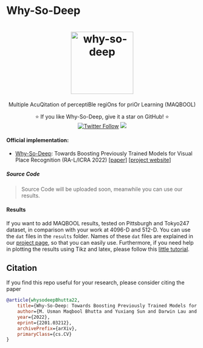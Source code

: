 # Why-So-Deep

<h1 align="center">
  <a href="https://usmanmaqbool.github.io/why-so-deep"><img src="https://usmanmaqbool.github.io/assets/images/maqbool/maqbool.png" alt="why-so-deep" style="height: 164px;"></a>
  
</h1>
<p align="center">Multiple AcuQitation of perceptiBle regiOns for priOr Learning (MAQBOOL)</p>
<p align="center">
  ⭐️ If you like Why-So-Deep, give it a star on GitHub! ⭐️
  <br>
  <a href="https://twitter.com/MUsmanMBhutta"><img src="https://img.shields.io/twitter/follow/MUsmanMBhutta.svg?style=social" alt="Twitter Follow" /></a>
  <a href="#license"><img src="https://img.shields.io/github/license/sourcerer-io/hall-of-fame.svg?colorB=ff0000"></a>
</p>

#### Official implementation:
* [Why-So-Deep](https://usmanmaqbool.github.io/why-so-deep): Towards Boosting Previously Trained Models for Visual Place Recognition (RA-L/ICRA 2022) [[paper]](#) [[project website](https://usmanmaqbool.github.io/why-so-deep)]

##### Source Code
> Source Code will be uploaded soon, meanwhile you can use our results.

#### Results
If you want to add MAQBOOL results, tested on Pittsburgh and Tokyo247 dataset, in comparison with your work at 4096-D and 512-D. You can use the `dat` files in the `results` folder. 
Names of these `dat` files are explained in our [project page](https://usmanmaqbool.github.io/why-so-deep), so that you can easily use. 
Furthermore, if you need help in plotting the results using Tikz and latex, please follow this [little tutorial](https://usmanmaqbool.github.io/how-to-add-tikz-graphs-in-latex/).
## Citation

If you find this repo useful for your research, please consider citing the paper
```bib
@article{whysodeepBhutta22,
	title={Why-So-Deep: Towards Boosting Previously Trained Models for Visual Place Recognition}, 	
	author={M. Usman Maqbool Bhutta and Yuxiang Sun and Darwin Lau and Ming Liu},	
    year={2022},
	eprint={2201.03212},
	archivePrefix={arXiv},
	primaryClass={cs.CV}
}
```
